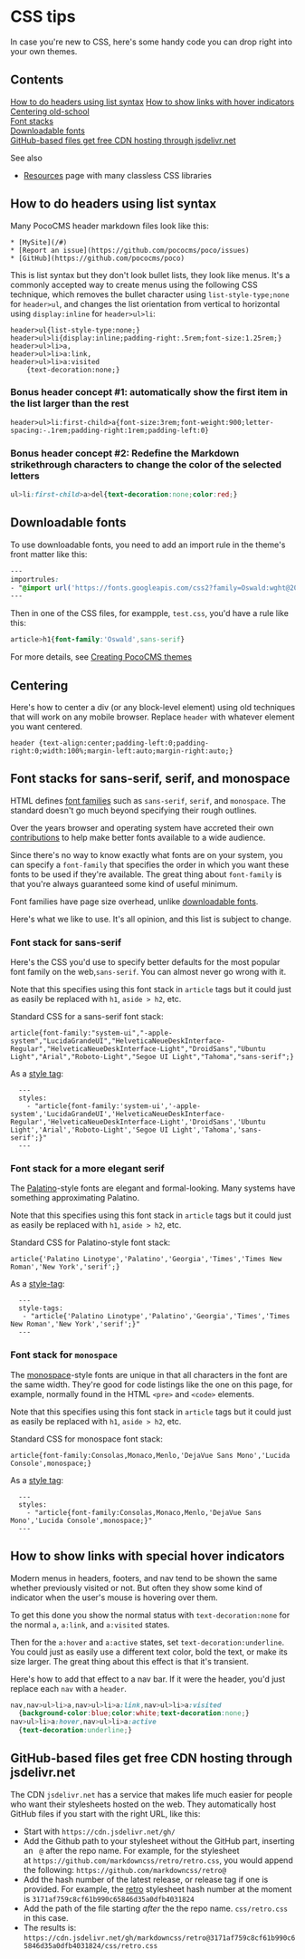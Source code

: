 # CSS tips


In case you're new to CSS, here's some handy code
you can drop right into your own themes.

## Contents
[How to do headers using list syntax](#how-to-do-headers-using-list-syntax)
[How to show links with hover indicators](#link-hover)  
[Centering old-school](#centering)  
[Font stacks](#font-stacks)  
[Downloadable fonts](#downloadable-fonts)  
[GitHub-based files get free CDN hosting through jsdelivr.net](#github-based-files-get-free-cdn-hosting-through-jsdelivrnet)

See also

* [Resources](resources.html) page with many classless CSS libraries 

## How to do headers using list syntax

Many PocoCMS header markdown files look like this:

```
* [MySite](/#)
* [Report an issue](https://github.com/pococms/poco/issues)
* [GitHub](https://github.com/pococms/poco)

```

This is list syntax but they don't look bullet lists, they look
like menus. It's a commonly accepted way to create menus using
the following CSS technique, which removes the bullet character
using `list-style-type;none` for `header>ul`, and changes the 
list orientation from vertical to horizontal using 
`display:inline` for `header>ul>li`:

```
header>ul{list-style-type:none;}               
header>ul>li{display:inline;padding-right:.5rem;font-size:1.25rem;} 
header>ul>li>a,
header>ul>li>a:link,
header>ul>li>a:visited
	{text-decoration:none;}
```

### Bonus header concept #1: automatically show the first item in the list larger than the rest

```
header>ul>li:first-child>a{font-size:3rem;font-weight:900;letter-spacing:-.1rem;padding-right:1rem;padding-left:0}
```

### Bonus header concept #2: Redefine the Markdown strikethrough characters to change the color of the selected letters

```css
ul>li:first-child>a>del{text-decoration:none;color:red;}
```




## Downloadable fonts

To use downloadable fonts, you need to add an import rule
in the theme's front matter like this:


```css
---
importrules:
- "@import url('https://fonts.googleapis.com/css2?family=Oswald:wght@200&display=swap';"
---
```

Then in one of the CSS files, for exampple, `test.css`, you'd have a rule like this:

```css
article>h1{font-family:'Oswald',sans-serif}

```

For more details, see [Creating PocoCMS themes](themes-creating.html#downloadable-fonts)



## Centering

Here's how to center a div (or any block-level element) using
old techniques that will work on any mobile browser. 
Replace `header` with whatever element you want centered.

```
header {text-align:center;padding-left:0;padding-right:0;width:100%;margin-left:auto;margin-right:auto;}
```

<a name="font-stacks"></a>

## Font stacks for sans-serif, serif, and monospace 

HTML defines [font families](https://developer.mozilla.org/en-US/docs/Web/CSS/font-family) such as `sans-serif`, `serif`, and `monospace`.
The standard doesn't go much beyond specifying their rough outlines.

Over the years browser and operating system have accreted their own
[contributions](https://en.wikipedia.org/wiki/Core_fonts_for_the_Web) to help 
make better fonts available to a wide audience.

Since there's no way to know exactly what fonts are on your system, you 
can specify a `font-family` that specifies the order in which you want
these fonts to be used if they're available. The great thing about `font-family`
is that you're always guaranteed some kind of useful minimum.

Font families have page size overhead, unlike [downloadable fonts](#downloadable-fonts).

Here's what we like to use. It's all opinion, and this list is 
subject to change.

### Font stack for sans-serif

Here's the CSS you'd use to specify better defaults for the most
popular font family on the web,`sans-serif`. You can almost
never go wrong with it.

Note that this specifies using this font stack in `article` tags 
but it could just as easily be replaced with 
`h1`, `aside > h2`, etc.

Standard CSS for a sans-serif font stack:

```
article{font-family:"system-ui","-apple-system","LucidaGrandeUI","HelveticaNeueDeskInterface-Regular","HelveticaNeueDeskInterface-Light","DroidSans","Ubuntu Light","Arial","Roboto-Light","Segoe UI Light","Tahoma","sans-serif";}
```

As a [style tag](style-tags.html):
 
      ---
      styles:
        - "article{font-family:'system-ui','-apple-system','LucidaGrandeUI','HelveticaNeueDeskInterface-Regular','HelveticaNeueDeskInterface-Light','DroidSans','Ubuntu Light','Arial','Roboto-Light','Segoe UI Light','Tahoma','sans-serif';}"
      ---

### Font stack for a more elegant serif

The [Palatino](https://en.wikipedia.org/wiki/Palatino)-style fonts
are elegant and formal-looking. Many systems have something
approximating Palatino.

Note that this specifies using this font stack in `article` tags 
but it could just as easily be replaced with 
`h1`, `aside > h2`, etc.

Standard CSS for Palatino-style font stack:

```
article{'Palatino Linotype','Palatino','Georgia','Times','Times New Roman','New York','serif';}
```

As a [style-tag](style-tags.html):

      ---
      style-tags:
       - "article{'Palatino Linotype','Palatino','Georgia','Times','Times New Roman','New York','serif';}"
      ---
 
### Font stack for `monospace`

The [monospace](https://en.wikipedia.org/wiki/List_of_monospaced_typefaces)-style fonts are unique in that all characters in the font are the same width.
They're good for code listings like the one on this page, for example,
normally found in the HTML `<pre>` and `<code>` elements.

Note that this specifies using this font stack in `article` tags 
but it could just as easily be replaced with 
`h1`, `aside > h2`, etc.

Standard CSS for monospace font stack:

```
article{font-family:Consolas,Monaco,Menlo,'DejaVue Sans Mono','Lucida Console',monospace;}
```

As a [style tag](style-tags.html):

      ---
      styles:
        - "article{font-family:Consolas,Monaco,Menlo,'DejaVue Sans Mono','Lucida Console',monospace;}"
      ---
 

## How to show links with special hover indicators 

Modern menus in headers, footers, and nav tend to be shown
the same whether previously visited or not. But often they
show some kind of indicator when the user's mouse is 
hovering over them. 

To get this done you show the normal status with
`text-decoration:none` for the normal `a`, 
`a:link`, and `a:visited` states.

Then for the `a:hover` and `a:active` states, 
set `text-decoration:underline`. You could just
as easily use a different text color, bold the text,
or make its size larger. The great thing about
this effect is that it's transient.


Here's how to add that effect to a nav bar. If
it were the header, you'd just replace each
`nav` with a `header`.

```css
nav,nav>ul>li>a,nav>ul>li>a:link,nav>ul>li>a:visited
  {background-color:blue;color:white;text-decoration:none;}
nav>ul>li>a:hover,nav>ul>li>a:active
  {text-decoration:underline;}
```


## GitHub-based files get free CDN hosting through jsdelivr.net


The CDN `jsdelivr.net` has a service that makes life much easier
for people who want their stylesheets hosted on the web. They
automatically host GitHub files if you start with the right
URL, like this:


* Start with `https://cdn.jsdelivr.net/gh/`
* Add the Github path to your stylesheet without the GitHub part, inserting an `
@` after the repo name. For example, for the stylesheet  
at `https://github.com/markdowncss/retro/retro.css`, you would append
the following: `https://github.com/markdowncss/retro@`
* Add the hash number of the latest release, or release tag if one is provided. For example, the [retro](https://github.com/markdowncss/retro) stylesheet hash number at the moment is `3171af759c8cf61b990c65846d35a0dfb4031824`
* Add the path of the file starting *after* the  the repo name.
`css/retro.css` in this case.
* The results is: `https://cdn.jsdelivr.net/gh/markdowncss/retro@3171af759c8cf61b990c65846d35a0dfb4031824/css/retro.css`


